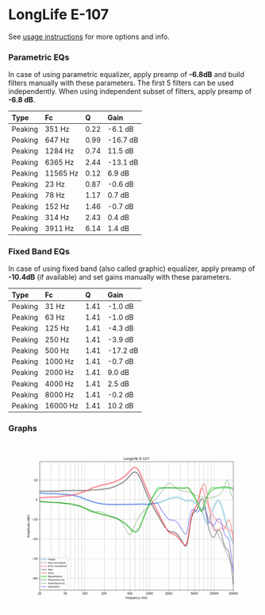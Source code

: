# LongLife E-107
See [usage instructions](https://github.com/jaakkopasanen/AutoEq#usage) for more options and info.

### Parametric EQs
In case of using parametric equalizer, apply preamp of **-6.8dB** and build filters manually
with these parameters. The first 5 filters can be used independently.
When using independent subset of filters, apply preamp of **-6.8 dB**.

| Type    | Fc       |    Q | Gain     |
|:--------|:---------|:-----|:---------|
| Peaking | 351 Hz   | 0.22 | -6.1 dB  |
| Peaking | 647 Hz   | 0.99 | -16.7 dB |
| Peaking | 1284 Hz  | 0.74 | 11.5 dB  |
| Peaking | 6365 Hz  | 2.44 | -13.1 dB |
| Peaking | 11565 Hz | 0.12 | 6.9 dB   |
| Peaking | 23 Hz    | 0.87 | -0.6 dB  |
| Peaking | 78 Hz    | 1.17 | 0.7 dB   |
| Peaking | 152 Hz   | 1.46 | -0.7 dB  |
| Peaking | 314 Hz   | 2.43 | 0.4 dB   |
| Peaking | 3911 Hz  | 6.14 | 1.4 dB   |

### Fixed Band EQs
In case of using fixed band (also called graphic) equalizer, apply preamp of **-10.4dB**
(if available) and set gains manually with these parameters.

| Type    | Fc       |    Q | Gain     |
|:--------|:---------|:-----|:---------|
| Peaking | 31 Hz    | 1.41 | -1.0 dB  |
| Peaking | 63 Hz    | 1.41 | -1.0 dB  |
| Peaking | 125 Hz   | 1.41 | -4.3 dB  |
| Peaking | 250 Hz   | 1.41 | -3.9 dB  |
| Peaking | 500 Hz   | 1.41 | -17.2 dB |
| Peaking | 1000 Hz  | 1.41 | -0.7 dB  |
| Peaking | 2000 Hz  | 1.41 | 9.0 dB   |
| Peaking | 4000 Hz  | 1.41 | 2.5 dB   |
| Peaking | 8000 Hz  | 1.41 | -0.2 dB  |
| Peaking | 16000 Hz | 1.41 | 10.2 dB  |

### Graphs
![](./LongLife%20E-107.png)